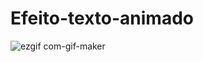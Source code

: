 # Efeito-texto-animado

![ezgif com-gif-maker](https://user-images.githubusercontent.com/79487813/126576802-b50499db-7d5d-4ab9-adf8-c94ff55f726b.gif)
